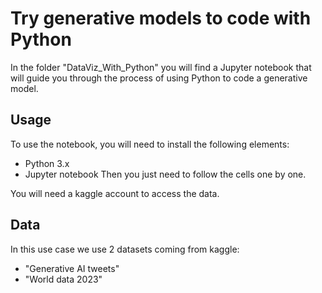 # Try generative models to code with Python
In the folder "DataViz_With_Python" you will find a Jupyter notebook that will guide you through the process of using Python to code a generative model.

## Usage
To use the notebook, you will need to install the following elements:
- Python 3.x
- Jupyter notebook
Then you just need to follow the cells one by one.

You will need a kaggle account to access the data.

## Data
In this use case we use 2 datasets coming from kaggle:
- "Generative AI tweets"
- "World data 2023"

